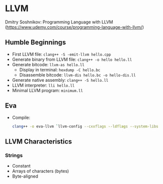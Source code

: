 # LLVM

Dmitry Soshnikov: Programming Language with LLVM (https://www.udemy.com/course/programming-language-with-llvm/)

## Humble Beginnings

-   First LLVM file: `clang++ -S -emit-llvm hello.cpp`
-   Generate binary from LLVM file: `clang++ -o hello hello.ll`
-   Generate bitcode: `llvm-as hello.ll`
    -   Display in terminal: `hexdump -C hello.bc`
    -   Disassemble bitcode: `llvm-dis hello.bc -o hello-dis.ll`
-   Generate native assembly: `clang++ -S hello.ll`
-   LLVM interpreter: `lli hello.ll`
-   Minimal LLVM program: `minimum.ll`

## Eva

-   Compile:
    ```bash
    clang++ -o eva-llvm `llvm-config --cxxflags --ldflags --system-libs --libs core` eva-llvm.cpp
    ```

## LLVM Characteristics

### Strings

-   Constant
-   Arrays of characters (bytes)
-   Byte-aligned
